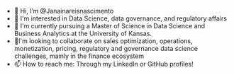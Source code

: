 - 👋 Hi, I’m @Janainareisnascimento
- 👀 I'm interested in Data Science, data governance, and regulatory affairs
- 🌱 I'm currently pursuing a Master of Science in Data Science and Business Analytics at the University of Kansas.
- 💞️I'm looking to collaborate on sales optimization, operations, monetization, pricing, regulatory and governance data science challenges, mainly in the finance ecosystem
- 📫 How to reach me: Through my LinkedIn or GitHub profiles!

<!---
Janainareisnascimento/Janainareisnascimento is a ✨ special ✨ repository because its `README.md` (this file) appears on your GitHub profile.
You can click the Preview link to take a look at your changes.
--->
